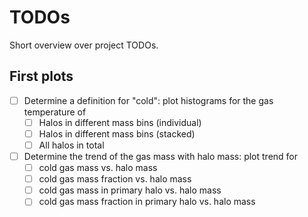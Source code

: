 # TODOs

Short overview over project TODOs.

## First plots

- [ ] Determine a definition for "cold": plot histograms for the gas temperature of 
  - [ ] Halos in different mass bins (individual)
  - [ ] Halos in different mass bins (stacked)
  - [ ] All halos in total
- [ ] Determine the trend of the gas mass with halo mass: plot trend for
  - [ ] cold gas mass vs. halo mass
  - [ ] cold gas mass fraction vs. halo mass
  - [ ] cold gas mass in primary halo vs. halo mass
  - [ ] cold gas mass fraction in primary halo vs. halo mass